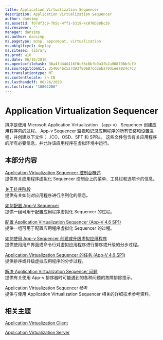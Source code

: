 ```yaml
---
title: Application Virtualization Sequencer
description: Application Virtualization Sequencer
author: dansimp
ms.assetid: f078f3c9-7b5c-4ff1-b319-4c076b88bc39
ms.reviewer: ''
manager: dansimp
ms.author: dansimp
ms.pagetype: mdop, appcompat, virtualization
ms.mktglfcycl: deploy
ms.sitesec: library
ms.prod: w10
ms.date: 06/16/2016
ms.openlocfilehash: 36a4fd44d416f8c36c8bfb9a3fb2a068798bfcf9
ms.sourcegitcommit: 354664bc527d93f80687cd2eba70d1eea024c7c3
ms.translationtype: MT
ms.contentlocale: zh-CN
ms.lasthandoff: 06/26/2020
ms.locfileid: "10802288"
---
```

# Application Virtualization Sequencer


排序是使用 Microsoft Application Virtualization （app-v） Sequencer 创建应用程序包的过程。 App-v Sequencer 监视和记录应用程序的所有安装和设置进程，并创建以下文件： .ICO、OSD、SFT 和 SPRJ。 这些文件包含有关应用程序的所有必要信息，并允许该应用程序在虚拟环境中运行。

## 本部分内容


<a href="" id="application-virtualization-sequencer-console-overview"></a>[Application Virtualization Sequencer 控制台概述](application-virtualization-sequencer-console-overview.md)  
提供有关应用程序虚拟化 Sequencer 控制台上的菜单、工具栏和选项卡的信息。

<a href="" id="about-sequencing-phases"></a>[关于排序阶段](about-sequencing-phases.md)  
提供有关如何对应用程序进行序列化的信息。

<a href="" id="how-to-configure-the-app-v-sequencer"></a>[如何配置 App-V Sequencer](how-to-configure-the-app-v-sequencer.md)  
提供一组可用于配置应用程序虚拟化 Sequencer 的过程。

<a href="" id="configuring-the-application-virtualization-sequencer--app-v-4-6-sp1-"></a>[配置 Application Virtualization Sequencer (App-V 4.6 SP1)](configuring-the-application-virtualization-sequencer--app-v-46-sp1-.md)  
提供一组可用于配置应用程序虚拟化 Sequencer 的过程。

<a href="" id="how-to-create-or-upgrade-virtual-applications-using--the-app-v-sequencer"></a>[如何使用 App-v Sequencer 创建或升级虚拟应用程序](how-to-create-or-upgrade-virtual-applications-using--the-app-v-sequencer.md)  
提供使用用户界面或命令行对虚拟应用程序进行排序或升级的分步过程。

<a href="" id="tasks-for-the-application-virtualization-sequencer--app-v-4-6-sp1-"></a>[Application Virtualization Sequencer 的任务 (App-V 4.6 SP1)](tasks-for-the-application-virtualization-sequencer--app-v-46-sp1-.md)  
提供排序或升级虚拟应用程序的分步过程。

<a href="" id="troubleshooting-application-virtualization-sequencer-issues"></a>[解决 Application Virtualization Sequencer 问题](troubleshooting-application-virtualization-sequencer-issues.md)  
提供有关使用 App-v 排序器时可能遇到的各种问题的故障排除提示。

<a href="" id="application-virtualization-sequencer-reference"></a>[Application Virtualization Sequencer 参考](application-virtualization-sequencer-reference.md)  
提供与使用 Application Virtualization Sequencer 相关的详细技术参考资料。

## 相关主题


[Application Virtualization Client](application-virtualization-client.md)

[Application Virtualization Server](application-virtualization-server.md)

 

 





